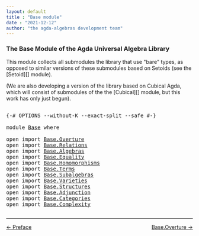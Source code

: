 ```yaml
---
layout: default
title : "Base module"
date : "2021-12-12"
author: "the agda-algebras development team"
---
```


### <a id="the-base-module-of-the-agda-universal-algebra-library">The Base Module of the Agda Universal Algebra Library</a>

This module collects all submodules the library that use "bare" types, as opposed to similar versions of these submodules based on Setoids (see the [Setoid][] module).

(We are also developing a version of the library based on Cubical Agda, which will consist of submodules of the the [Cubical][] module, but this work has only just begun).

<pre class="Agda">

<a id="594" class="Symbol">{-#</a> <a id="598" class="Keyword">OPTIONS</a> <a id="606" class="Pragma">--without-K</a> <a id="618" class="Pragma">--exact-split</a> <a id="632" class="Pragma">--safe</a> <a id="639" class="Symbol">#-}</a>

<a id="644" class="Keyword">module</a> <a id="651" href="Base.html" class="Module">Base</a> <a id="656" class="Keyword">where</a>

<a id="663" class="Keyword">open</a> <a id="668" class="Keyword">import</a> <a id="675" href="Base.Overture.html" class="Module">Base.Overture</a>
<a id="689" class="Keyword">open</a> <a id="694" class="Keyword">import</a> <a id="701" href="Base.Relations.html" class="Module">Base.Relations</a>
<a id="716" class="Keyword">open</a> <a id="721" class="Keyword">import</a> <a id="728" href="Base.Algebras.html" class="Module">Base.Algebras</a>
<a id="742" class="Keyword">open</a> <a id="747" class="Keyword">import</a> <a id="754" href="Base.Equality.html" class="Module">Base.Equality</a>
<a id="768" class="Keyword">open</a> <a id="773" class="Keyword">import</a> <a id="780" href="Base.Homomorphisms.html" class="Module">Base.Homomorphisms</a>
<a id="799" class="Keyword">open</a> <a id="804" class="Keyword">import</a> <a id="811" href="Base.Terms.html" class="Module">Base.Terms</a>
<a id="822" class="Keyword">open</a> <a id="827" class="Keyword">import</a> <a id="834" href="Base.Subalgebras.html" class="Module">Base.Subalgebras</a>
<a id="851" class="Keyword">open</a> <a id="856" class="Keyword">import</a> <a id="863" href="Base.Varieties.html" class="Module">Base.Varieties</a>
<a id="878" class="Keyword">open</a> <a id="883" class="Keyword">import</a> <a id="890" href="Base.Structures.html" class="Module">Base.Structures</a>
<a id="906" class="Keyword">open</a> <a id="911" class="Keyword">import</a> <a id="918" href="Base.Adjunction.html" class="Module">Base.Adjunction</a>
<a id="934" class="Keyword">open</a> <a id="939" class="Keyword">import</a> <a id="946" href="Base.Categories.html" class="Module">Base.Categories</a>
<a id="962" class="Keyword">open</a> <a id="967" class="Keyword">import</a> <a id="974" href="Base.Complexity.html" class="Module">Base.Complexity</a>

</pre>

--------------------------------------

<span style="float:left;">[← Preface](Preface.html)</span>
<span style="float:right;">[Base.Overture →](Base.Overture.html)</span>


